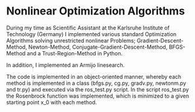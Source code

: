 # Nonlinear Optimization Algorithms

During my time as Scientific Assistant at the Karlsruhe Institute of Technology (Germany) I implemented various standard Optimization Algorithms solving unrestricted nonlinear Problems; Gradient-Descent-Method, Newton-Method, Conjugate-Gradient-Descent-Method, BFGS-Method and a Trust-Region-Method in Python.

In addition, I implemented an Armijo linesearch.

The code is implemented in an object-oriented manner, whereby each method is implemented in a class (bfgs.py, cg.py, gradv.py, newtonm.py and tr.py) and executed via the ros_test.py script. In the script ros_test.py the Rosenbrock function was implemented, which is minimized to a given starting point x_0 with each method.
